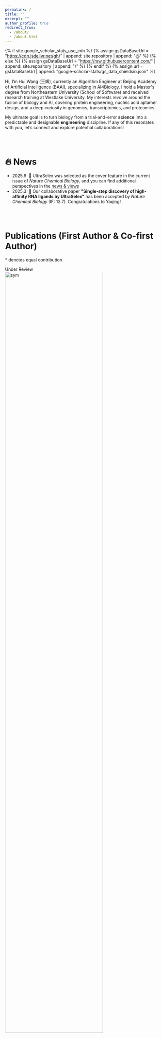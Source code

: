 ```yaml
---
permalink: /
title: ""
excerpt: ""
author_profile: true
redirect_from: 
  - /about/
  - /about.html
---
```


{% if site.google_scholar_stats_use_cdn %}
{% assign gsDataBaseUrl = "https://cdn.jsdelivr.net/gh/" | append: site.repository | append: "@" %}
{% else %}
{% assign gsDataBaseUrl = "https://raw.githubusercontent.com/" | append: site.repository | append: "/" %}
{% endif %}
{% assign url = gsDataBaseUrl | append: "google-scholar-stats/gs_data_shieldsio.json" %}

<span class='anchor' id='about-me'></span>

Hi, I’m Hui Wang (王辉), currently an Algorithm Engineer at Beijing Academy of Artificial Intelligence (BAAI), specializing in AI4Biology. I hold a Master's degree from Northeastern University (School of Software) and received research training at Westlake University. My interests revolve around the fusion of biology and AI, covering protein engineering, nucleic acid aptamer design, and a deep curiosity in genomics, transcriptomics, and proteomics. 

My ultimate goal is to turn biology from a trial-and-error **science** into a predictable and designable **engineering** discipline. If any of this resonates with you, let’s connect and explore potential collaborations!

<br><br>

# 🔥 News

- 2025.6: 🎉 UltraSelex was selected as the cover feature in the current issue of *Nature Chemical Biology*, and you can find additional perspectives in the [news & views](https://www.nature.com/articles/s41589-025-01917-0)
- 2025.3: 🎉 Our collaborative paper **"Single-step discovery of high-affinity RNA ligands by UltraSelex"** has been accepted by *Nature Chemical Biology* (IF: 13.7). Congratulations to Yaqing!

<br><br>

# Publications (First Author \& Co-first Author)

\* denotes equal contribution

<div class='paper-box'><div class='paper-box-image'><div><div class="badge">Under Review</div><img src='images/ultragen.png' alt="sym" width="80%"></div></div>
<div class='paper-box-text' markdown="1">

**Decoding the RNA interactome by UltraGen**

**Hui Wang**, Zhaoming Chen, Wenjun Lin, Yuan Jiang, Jingye Zhang, Wenhao Huang, Yonggui Fu, Hongwang Xiao, David Kuster, Andres Jäschke, Qiwei Ye, Yaqing Zhang

<a href="https://www.biorxiv.org/content/10.1101/2024.05.30.596740v1"><img src="https://img.shields.io/badge/Paper-researchsquare-green" style="max-width: 100%;"></a>  <a href="https://codeocean.com/capsule/1240603/tree/v1"><img src="https://img.shields.io/badge/code-codeocean-blue" style="max-width: 100%;"></a>

*UnderReivew*

</div>
</div>

<div class='paper-box'><div class='paper-box-image'><div><div class="badge">Briefs in Bioinformatics 2024</div><img src='images/fungentyper.jpg' alt="sym" width="80%"></div></div>
<div class='paper-box-text' markdown="1">

**Highly accurate classification and discovery of microbial protein-coding gene functions using FunGeneTyper: an extensible deep learning framework**  

Guoqing Zhang, **Hui Wang\***, Zhiguo Zhang, Lu Zhang, Guibing Guo, Jian Yang, Fajie Yuan, Feng Ju

<a href="https://www.biorxiv.org/content/10.1101/2024.05.30.596740v1"><img src="https://img.shields.io/badge/Paper-Briefs%20in%20Bioinformatics-green" style="max-width: 100%;"></a>
<a href="https://github.com/emblab-westlake/FunGeneTyper"><img src="https://img.shields.io/github/stars/emblab-westlake/FunGeneTyper?style=social&label=Code+Stars" style="max-width: 100%;"></a>

Briefs in Bioinformatics 2024

</div>
</div>

<div class='paper-box'><div class='paper-box-image'><div><div class="badge">NeurIPS 2024 Workshop</div><img src='images/opi.png' alt="sym" width="80%"></div></div>
<div class='paper-box-text' markdown="1">

**OPI: An Open Instruction Dataset for Adapting Large Language Models to Protein-Related Tasks**

Hongwang Xiao\*, Wenjun Lin\*, **Hui Wang\***, Zheng Liu, Qiwei Ye

<a href="https://neurips.cc/virtual/2024/105921"><img src="https://img.shields.io/badge/paper-Workshop-green" style="max-width: 100%;"></a>
<a href="https://github.com/emblab-westlake/FunGeneTyper"><img src="https://img.shields.io/github/stars/baaihealth/opi?style=social&label=Code+Stars" style="max-width: 100%;"></a>

NeurIPs 2024 Workshop: Foundation Models for Science: Progress, Opportunities, and Challenges

</div>
</div>



<br><br>

# Publications (Co-Author)

<div class='paper-box'><div class='paper-box-image'><div><div class="badge">Nature Chemical Biology 2025</div><img src='images/ultraselex.png' alt="sym" width="80%"></div></div>
<div class='paper-box-text' markdown="1">

**Single-step discovery of high-affinity RNA ligands by UltraSelex**

Yaqing Zhang, Yuan Jiang, David Kuster, Qiwei Ye, Wenhao Huang, Simon Fürbacher, Jingye Zhang, Pia Doll, Wenjun Lin, Siwei Dong, **Hui Wang**, Zhipeng Tang, David Ibberson, Klemens Wild, Irmgard Sinning, Anthony A. Hyman & Andres Jäschke

<a href="https://https://www.nature.com/articles/s41589-025-01868-6"><img src="https://img.shields.io/badge/paper-Nature Chemical Biology-green" style="max-width: 100%;"></a>

Nature Chemical Biology 2025

</div>
</div>

<div class='paper-box'><div class='paper-box-image'><div><div class="badge">Nature Communications 2025</div><img src='images/esm-ezy.png' alt="sym" width="80%"></div></div>
<div class='paper-box-text' markdown="1">

**ESM-Ezy: a deep learning strategy for the mining of novel multicopper oxidases with superior properties**

Hui Qian, Yuxuan Wang, Xibin Zhou, Tao Gu, **Hui Wang**, Hao Lyu, Zhikai Li, Xiuxu Li, Huan Zhou, Chengchen Guo, Fajie Yuan & Yajie Wang

<a href="https://www.nature.com/articles/s41467-025-58521-y"><img src="https://img.shields.io/badge/paper-Nature Communications-green" style="max-width: 100%;"></a>

Nature Communications 2025

</div>
</div>

<div class='paper-box'><div class='paper-box-image'><div><div class="badge">NeurIPS 2022</div><img src='images/explore.png' alt="sym" width="80%"></div></div>
<div class='paper-box-text' markdown="1">

**Exploring evolution-aware &-free protein language models as protein function predictors**

Mingyang Hu, Fajie Yuan, Kevin Yang, Fusong Ju, Jin Su, **Hui Wang**, Fei Yang, Qiuyang Ding

<a href="https://proceedings.neurips.cc/paper_files/paper/2022/file/fe066022bab2a6c6a3c57032a1623c70-Paper-Conference.pdf"><img src="https://img.shields.io/badge/paper-NeurIPS-green" style="max-width: 100%;"></a>

NeurIPS 2022

</div>
</div>



<br><br>

# Highlights

<div class='paper-box'><div class='paper-box-image'><div><div class="badge">Nature Chemical Biology 2025</div><img src='images/cover.png' alt="sym" width="70%"></div></div>
<div class='paper-box-text' markdown="1">

UltraSelex, a rapid single-round method for high-affinity aptamer discovery, is featured on the cover of Nature Chemical Biology. Unlike conventional SELEX requiring 10–15 cycles, UltraSelex uses successive elution steps to capture aptamers by affinity in just one round.

<a href="https://www.nature.com/articles/s41589-025-01917-0"><img src="https://img.shields.io/badge/paper-Natrure Chemical Biology news & views-green" style="max-width: 100%;"></a>

</div>
</div>



<br><br>

# Competition

<div class='paper-box'><div class='paper-box-image'><div><div class="badge">蛋白质结构预测挑战赛2021-讯飞 iFLYTEK A.I.开发者大赛</div><img src='images/race1.png' alt="sym" width="50%"></div></div>
<div class='paper-box-text' markdown="1">

</div>
</div>



<br><br>



# Honors and Awards

- **Graduate**: Outstanding Graduate Student at Northeastern University; First-class Scholarship at Northeastern University.
- **Undergraduate**: Provincial-level Outstanding Graduate in 2020 (Top 3%); National Inspirational Scholarship; University-level Outstanding Student Leader and "Triple-A" Student.

<br><br>

# Educations & Internships

- 2023.07 - Present，Algorithm Engineer at Beijing Academy of Artificial Intelligence (BAAI), specializing in AI4Biology.

- 2022.07 - 2023.07,  Algorithm Intern at Beijing Academy of Artificial Intelligence (BAAI), supervised by [Wenhao Huang](https://scholar.google.com/citations?user=OdE3MsQAAAAJ&hl=zh-CN), specializing in AI4RNA.
- *2011.02 - 2022.07*, Visiting researcher at Westlake University, School of Engineering, supervised by [Fajie Yuan](https://fajieyuan.github.io/), specializing in AI4Protein.
- *2020.09 - 2023.06*, Master’s student at Northeastern University, supervised by [Guibing Guo](https://guoguibing.github.io/), specializing in Natural Language Processing.

